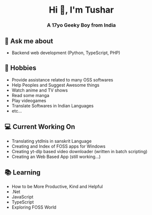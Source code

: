 <h1 align="center">Hi 👋, I'm Tushar</h1>
<h3 align="center">A 17yo Geeky Boy from India</h3>

## 💬 Ask me about
- Backend web development (Python, TypeScript, PHP)

## 📅 Hobbies
- Provide assistance related to many OSS softwares
- Help Peoples and Suggest Awesome things
- Watch anime and TV shows
- Read some manga
- Play videogames
- Translate Softwares in Indian Languages
- etc...

## 💻 Current Working On
- Translating ytdlnis in sanskrit Language
- Creating and Index of FOSS apps for Windows 
- Creating yt-dlp based video downloader (written in batch scripting)
- Creating an Web Based App (still working...)

## 📚 Learning
- How to be More Productive, Kind and Helpful
- .Net
- JavaScript 
- TypeScript
- Exploring FOSS World
